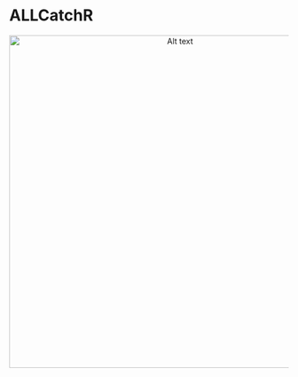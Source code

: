 # ALLCatchR


<p align="center">
<img src="https://github.com/ThomasBeder/ALLCatchR/ALLCatchR_workflow.png" alt="Alt text" title="Title" width="600">
</p>

